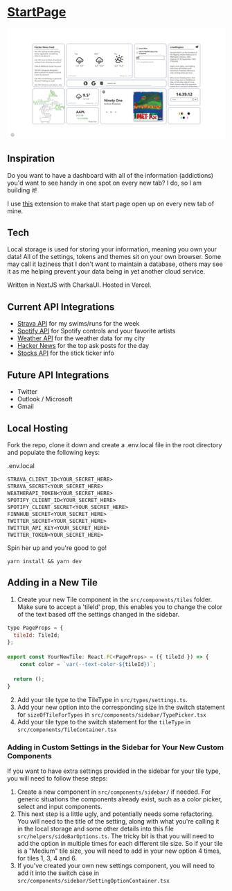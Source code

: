 # [StartPage](https://startpage.allistergrange.com/)

<p align="center">
  <img src="public/white.jpeg">
</p>

## Inspiration

Do you want to have a dashboard with all of the information (addictions) you'd want to see handy in one spot on every new tab? I do, so I am building it!

I use [this](https://chrome.google.com/webstore/detail/custom-new-tab-url/mmjbdbjnoablegbkcklggeknkfcjkjia?hl=en) extension to make that start page open up on every new tab of mine.

## Tech

Local storage is used for storing your information, meaning you own your data! All of the settings, tokens and themes sit on your own browser. Some may call it laziness that I don't want to maintain a database, others may see it as me helping prevent your data being in yet another cloud service. 

Written in NextJS with CharkaUI. Hosted in Vercel.


## Current API Integrations

- [Strava API](https://developers.strava.com/docs/reference/) for my swims/runs for the week
- [Spotify API](https://developer.spotify.com/documentation/web-api/) for Spotify controls and your favorite artists
- [Weather API](https://www.weatherapi.com/) for the weather data for my city
- [Hacker News](https://hackernews.api-docs.io/) for the top ask posts for the day
- [Stocks API](https://finnhub.io/docs/api) for the stick ticker info

## Future API Integrations

- Twitter
- Outlook / Microsoft
- Gmail

## Local Hosting

Fork the repo, clone it down and create a .env.local file in the root directory and populate the following keys:

.env.local
```
STRAVA_CLIENT_ID<YOUR_SECRET_HERE>
STRAVA_SECRET<YOUR_SECRET_HERE>
WEATHERAPI_TOKEN<YOUR_SECRET_HERE>
SPOTIFY_CLIENT_ID<YOUR_SECRET_HERE>
SPOTIFY_CLIENT_SECRET<YOUR_SECRET_HERE>
FINNHUB_SECRET<YOUR_SECRET_HERE>
TWITTER_SECRET<YOUR_SECRET_HERE>
TWITTER_API_KEY<YOUR_SECRET_HERE>
TWITTER_TOKEN<YOUR_SECRET_HERE>
```

Spin her up and you're good to go!

```
yarn install && yarn dev
```

## Adding in a New Tile

1) Create your new Tile component in the ```src/components/tiles``` folder. Make sure to accept a 'tileId' prop, this enables you to change the color of the text based off the settings changed in the sidebar.
```js
type PageProps = {
  tileId: TileId;
};

export const YourNewTile: React.FC<PageProps> = ({ tileId }) => {
    const color = `var(--text-color-${tileId})`;

  return ();
}
```
2) Add your tile type to the TileType in ```src/types/settings.ts```.
3) Add your new option into the corresponding size in the switch statement for ```sizeOfTileForTypes``` in ```src/components/sidebar/TypePicker.tsx```
4) Add your tile type to the switch statement for the ```tileType``` in ```src/components/TileContainer.tsx```

### Adding in Custom Settings in the Sidebar for Your New Custom Components

If you want to have extra settings provided in the sidebar for your tile type, you will need to follow these steps:

1) Create a new component in ```src/components/sidebar/``` if needed. For generic situations the components already exist, such as a color picker, select and input components.
2) This next step is a little ugly, and potentially needs some refactoring. You will need to the title of the setting, along with what you're calling it in the local storage and some other details into this file ```src/helpers/sideBarOptions.ts```. The tricky bit is that you will need to add the option in multiple times for each different tile size. So if your tile is a "Medium" tile size, you will need to add in your new option 4 times, for tiles 1, 3, 4 and 6.
3) If you've created your own new settings component, you will need to add it into the switch case in ```src/components/sidebar/SettingOptionContainer.tsx```
